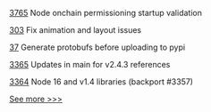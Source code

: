 
[3765](https://github.com/hyperledger/besu/pull/3765) Node onchain permissioning startup validation

[303](https://github.com/hyperledger/aries-mobile-agent-react-native/pull/303) Fix animation and layout issues

[37](https://github.com/hyperledger/sawtooth-sdk-python/pull/37) Generate protobufs before uploading to pypi

[3365](https://github.com/hyperledger/fabric/pull/3365) Updates in main for v2.4.3 references

[3364](https://github.com/hyperledger/fabric/pull/3364) Node 16 and v1.4 libraries (backport #3357)


[See more >>>](https://start-here.hyperledger.org/pull-requests)
